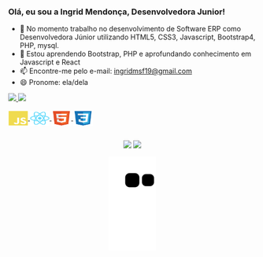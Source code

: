 ### Olá, eu sou a Ingrid Mendonça, Desenvolvedora Junior!


- 🔭 No momento trabalho no desenvolvimento de Software ERP como Desenvolvedora Júnior utilizando HTML5, CSS3, Javascript, Bootstrap4, PHP, mysql.
- 🌱 Estou aprendendo Bootstrap, PHP e aprofundando conhecimento em Javascript e React
- 📫 Encontre-me pelo e-mail: ingridmsf19@gmail.com
- 😄 Pronome: ela/dela

<div style="display: inline_block">
  <a href="https://github.com/ingridmsf19">
  <img height="180em" src="https://github-readme-stats.vercel.app/api?username=ingridmsf19&show_icons=true&theme=dark&include_all_commits=true&count_private=true"/>
  <img height="180em" src="https://github-readme-stats.vercel.app/api/top-langs/?username=ingridmsf19&layout=compact&langs_count=7&theme=dark"/>
</div>
  
  <div style="display: inline_block"><br>
  <img align="center" alt="Ingrid-Js" height="30" width="40" src="https://raw.githubusercontent.com/devicons/devicon/master/icons/javascript/javascript-plain.svg">
  <img align="center" alt="Ingrid-React" height="30" width="40" src="https://raw.githubusercontent.com/devicons/devicon/master/icons/react/react-original.svg">
  <img align="center" alt="Ingrid-HTML" height="30" width="40" src="https://raw.githubusercontent.com/devicons/devicon/master/icons/html5/html5-original.svg">
  <img align="center" alt="Ingrid-CSS" height="30" width="40" src="https://raw.githubusercontent.com/devicons/devicon/master/icons/css3/css3-original.svg">
  
  ##
  
  <div align="center"> 
  <a href="https://www.instagram.com/ingridmsf13/" target="_blank"><img src="https://img.shields.io/badge/-Instagram-%23E4405F?style=for-the-badge&logo=instagram&logoColor=white" target="_blank"></a>
  <a href="https://www.linkedin.com/in/ingrid-mendon%C3%A7a-da-serra-freire-02a412aa/" target="_blank"><img src="https://img.shields.io/badge/-LinkedIn-%230077B5?style=for-the-badge&logo=linkedin&logoColor=white" target="_blank"></a> 
 
  ![Snake animation](https://github.com/ingridmsf19/ingridmsf19/blob/output/github-contribution-grid-snake.svg)
 
</div>
